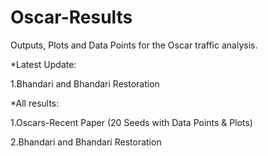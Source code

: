 # Oscar-Results
Outputs, Plots and Data Points for the Oscar traffic analysis.

*Latest Update:
  
  1.Bhandari and Bhandari Restoration

*All results:
  
  1.Oscars-Recent Paper (20 Seeds with Data Points & Plots)
  
  2.Bhandari and Bhandari Restoration
